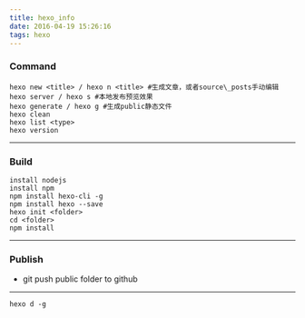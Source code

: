 ```yaml
---
title: hexo_info
date: 2016-04-19 15:26:16
tags: hexo
---
```


### **Command**
	hexo new <title> / hexo n <title> #生成文章，或者source\_posts手动编辑
	hexo server / hexo s #本地发布预览效果
	hexo generate / hexo g #生成public静态文件
	hexo clean
	hexo list <type>
	hexo version
* * *
### **Build**
	install nodejs
	install npm 
	npm install hexo-cli -g
	npm install hexo --save
	hexo init <folder>
	cd <folder>
	npm install
* * * 
### **Publish**
- git push public folder to github
***
	hexo d -g
